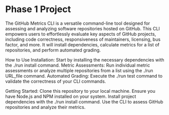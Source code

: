 Phase 1 Project
=======
The GitHub Metrics CLI is a versatile command-line tool designed for assessing and analyzing software repositories hosted on GitHub. This CLI empowers users to effortlessly evaluate key aspects of GitHub projects, including code correctness, responsiveness of maintainers, licensing, bus factor, and more. It will install dependencies, calculate metrics for a list of repositories, and perform automated grading.

How to Use
Installation: Start by installing the necessary dependencies with the ./run install command.
Metric Assessments: Run individual metric assessments or analyze multiple repositories from a list using the ./run URL_file command.
Automated Grading: Execute the ./run test command to validate the correctness of your CLI commands.

Getting Started:
Clone this repository to your local machine.
Ensure you have Node.js and NPM installed on your system.
Install project dependencies with the ./run install command.
Use the CLI to assess GitHub repositories and analyze their metrics.
